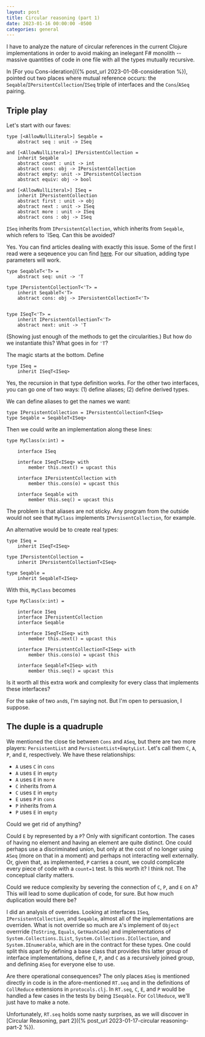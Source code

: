 ```yaml
---
layout: post
title: Circular reasoning (part 1)
date: 2023-01-16 00:00:00 -0500
categories: general
---
```


I have to analyze the nature of circular references in the current Clojure implementations in order to avoid making an inelegant F# monolith -- massive quantities of code in one file with all the types mutually recursive.

In [For you Cons-ideration]({% post_url 2023-01-08-consideration %}), pointed out two places where mutual reference occurs:  the `Seqable`/`IPersitentCollection`/`ISeq` triple of interfaces and the `Cons`/`ASeq` pairing.

## Triple play

Let's start with our faves:

```F#
type [<AllowNullLiteral>] Seqable =
    abstract seq : unit -> ISeq

and [<AllowNullLiteral>] IPersistentCollection = 
    inherit Seqable
    abstract count : unit -> int
    abstract cons: obj -> IPersistentCollection
    abstract empty: unit -> IPersistentCollection
    abstract equiv: obj -> bool

and [<AllowNullLiteral>] ISeq =
    inherit IPersistentCollection
    abstract first : unit -> obj
    abstract next : unit -> ISeq
    abstract more : unit -> ISeq
    abstract cons : obj -> ISeq
```

`ISeq` inherits from `IPersistentCollection`, which inherits from `Seqable`, which refers to `ISeq.   Can this be avoided?

Yes.  You can find articles dealing with exactly this issue.  Some of the first I read were a seqeuence you can find [here](https://fsharpforfunandprofit.com/posts/removing-cyclic-dependencies/#series-toc).  For our situation, adding type parameters will work.

```F#
type SeqableT<'T> =
    abstract seq: unit -> 'T

type IPersistentCollectionT<'T> = 
    inherit SeqableT<'T>
    abstract cons: obj -> IPersistentCollectionT<'T>


type ISeqT<'T> =
    inherit IPersistentCollectionT<'T>
    abstract next: unit -> 'T

```

(Showing just enough of the methods to get the circularities.)  But how do we instantiate this?  What goes in for `'T`?

The magic starts at the bottom.  Define

```F#
type ISeq =
    inherit ISeqT<ISeq>
```

Yes, the recursion in that type definition works.
For the other two interfaces, you can go one of two ways:  (1) define aliases; (2) define derived types.

We can define aliases to get the names we want:

```F#
type IPersistentCollection = IPersistentCollectionT<ISeq>
type Seqable = SeqableT<ISeq>
```

Then we could write an implementation along these lines:

```F#
type MyClass(x:int) = 
    
    interface ISeq

    interface ISeqT<ISeq> with
        member this.next() = upcast this

    interface IPersistentCollection with
        member this.cons(o) = upcast this

    interface Seqable with
        member this.seq() = upcast this
```

The problem is that aliases are not sticky.  Any program from the outside would not see that `MyClass` implements `IPersisentCollection`, for example.

An alternative would be to create real types:

```F#
type ISeq =
    inherit ISeqT<ISeq>

type IPersistentCollection =
    inherit IPersistentCollectionT<ISeq>

type Seqable =
    inherit SeqableT<ISeq>
```

With this, `MyClass` becomes

```F#
type MyClass(x:int) = 
    
    interface ISeq
    interface IPersistentCollection
    interface Seqable

    interface ISeqT<ISeq> with
        member this.next() = upcast this

    interface IPersistentCollectionT<ISeq> with
        member this.cons(o) = upcast this

    interface SeqableT<ISeq> with
        member this.seq() = upcast this
```
 
Is it worth all this extra work and complexity for every class that implements these interfaces?

For the sake of two `and`s, I'm saying not.  But I'm open to persuasion, I suppose.

## The duple is a quadruple

We mentioned the close tie between `Cons` and `ASeq`, but there are two more players:  `PersistentList` and `PersistentList+EmptyList`. Let's call them `C`, `A`, `P`, and `E`, respectively.  We have these relationships:

- `A` uses `C` in `cons`
- `A` uses `E` in `empty`
- `A` uses `E` in `more`
- `C` inherits from `A`
- `C` uses `E` in `empty`
- `E` uses `P` in `cons`
- `P` inherits from `A` 
- `P` uses `E` in `empty`

Could we get rid of anything?  

Could `E` by represented by a `P`?  Only with significant contortion.  The cases of having no element and having an element are quite distinct.  One could perhaps use a discriminated union, but only at the cost of no longer using `ASeq` (more on that in a moment) and perhaps not interacting well externally.  Or, given that, as implemented, `P` carries a count, we could complicate every piece of code with a `count=1` test.  Is this worth it?  I think not.  The conceptual clarity matters.

Could we reduce complexity by severing the connection of `C`, `P`, and `E` on `A`?
This will lead to some duplication of code, for sure. But how much duplication would there be?

I did an analysis of overrides.  Looking at interfaces `ISeq`, `IPersistentCollection`, and `Seqable`, almost all of the implementations are overriden.  What is not override so much are `A`'s implement of `Object` overrride (`ToString`, `Equals`, `GetHashCode`) and implementations of `System.Collections.IList`, `System.Collections.ICollection`, and `System.IEnumerable`, which are in the contract for these types.  One could split this apart by defining a base class that provides this latter group of interface implementations, define `E`, `P`, and `C` as a recursively joined group, and defining `ASeq` for everyone else to use.

Are there operational consequences?  The only places `ASeq` is mentioned directly in code is in the afore-mentioned `RT.seq` and in the definitions of `CollReduce` extensions in `protocols.clj`.   In `RT.seq`, `C`, `E`, and `P` would be handled a few cases in the tests by being `ISeqable`.  For `CollReduce`, we'll just have to make a note.

Unfortunately, `RT.seq` holds some nasty surprises, as we will discover in [Circular Reasoning, part 2]({% post_url 2023-01-17-circular reasoning-part-2 %}).